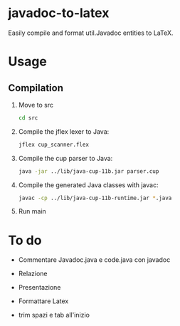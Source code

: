# javadoc-to-latex
Easily compile and format util.Javadoc entities to LaTeX.

# Usage

## Compilation
1. Move to src 
    ```bash
    cd src
    ```
1. Compile the jflex lexer to Java:
    ```bash
    jflex cup_scanner.flex
    ```
1. Compile the cup parser to Java:
    ```bash
    java -jar ../lib/java-cup-11b.jar parser.cup
    ```
1. Compile the generated Java classes with javac:
    ```bash
    javac -cp ../lib/java-cup-11b-runtime.jar *.java
    ```
1. Run main

# To do
* Commentare Javadoc.java e code.java con javadoc

* Relazione
* Presentazione


* Formattare Latex
* trim spazi e tab all'inizio

